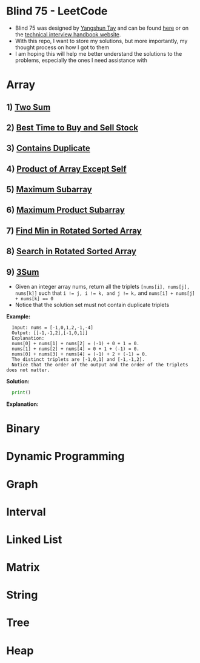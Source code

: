 # Blind 75 - LeetCode

  - Blind 75 was designed by [Yangshun Tay](https://github.com/yangshun) and can be found [here](https://leetcode.com/list/xi4ci4ig/) or on the [technical interview handbook website](https://www.techinterviewhandbook.org/best-practice-questions/).
  - With this repo, I want to store my solutions, but more importantly, my thought process on how I got to them
  - I am hoping this will help me better understand the solutions to the problems, especially the ones I need assistance with

# Array
## 1) [Two Sum](https://leetcode.com/problems/two-sum/)

## 2) [Best Time to Buy and Sell Stock](https://leetcode.com/problems/best-time-to-buy-and-sell-stock/)

## 3) [Contains Duplicate](https://leetcode.com/problems/contains-duplicate/)

## 4) [Product of Array Except Self](https://leetcode.com/problems/product-of-array-except-self/)

## 5) [Maximum Subarray](https://leetcode.com/problems/maximum-subarray/)

## 6) [Maximum Product Subarray](https://leetcode.com/problems/maximum-product-subarray/)

## 7) [Find Min in Rotated Sorted Array](https://leetcode.com/problems/find-minimum-in-rotated-sorted-array/)

## 8) [Search in Rotated Sorted Array](https://leetcode.com/problems/search-in-rotated-sorted-array/)

## 9) [3Sum](https://leetcode.com/problems/3sum/)
  - Given an integer array nums, return all the triplets ```[nums[i], nums[j], nums[k]]``` such that ```i != j, i != k, and j != k,``` and ```nums[i] + nums[j] + nums[k] == 0```
  - Notice that the solution set must not contain duplicate triplets  
  
  **Example:**
  ```
    Input: nums = [-1,0,1,2,-1,-4]
    Output: [[-1,-1,2],[-1,0,1]]
    Explanation: 
    nums[0] + nums[1] + nums[2] = (-1) + 0 + 1 = 0.
    nums[1] + nums[2] + nums[4] = 0 + 1 + (-1) = 0.
    nums[0] + nums[3] + nums[4] = (-1) + 2 + (-1) = 0.
    The distinct triplets are [-1,0,1] and [-1,-1,2].
    Notice that the order of the output and the order of the triplets does not matter.
```
  **Solution:**
  ```Python
    print()
  ```
  
  **Explanation:**

# Binary

# Dynamic Programming

# Graph

# Interval

# Linked List

# Matrix

# String 

# Tree

# Heap
